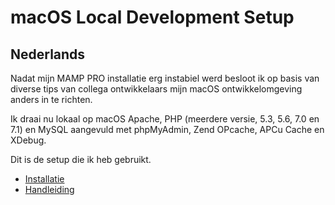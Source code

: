 # macOS Local Development Setup

## Nederlands

Nadat mijn MAMP PRO installatie erg instabiel werd besloot ik op basis van diverse tips van collega ontwikkelaars mijn macOS ontwikkelomgeving anders in te richten.

Ik draai nu lokaal op macOS Apache, PHP (meerdere versie, 5.3, 5.6, 7.0 en 7.1) en MySQL aangevuld met phpMyAdmin, Zend OPcache, APCu Cache en XDebug.

Dit is de setup die ik heb gebruikt.

- <a href="https://github.com/renekreijveld/macOS-Local-Development-Setup/blob/master/development.setup.dutch.md" target="_blank">Installatie</a>
- <a href="https://github.com/renekreijveld/macOS-Local-Development-Setup/blob/master/manual.dutch.md" target="_blank">Handleiding</a>

